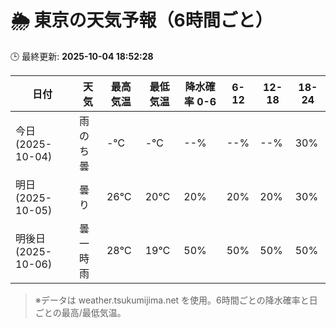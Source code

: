 # 🌦️ 東京の天気予報（6時間ごと）

🕒 最終更新: **2025-10-04 18:52:28**

| 日付 | 天気 | 最高気温 | 最低気温 | 降水確率 0-6 | 6-12 | 12-18 | 18-24 |
|------|------|----------|----------|------------|------|------|------|
| 今日 (2025-10-04) | 雨のち曇 | -℃ | -℃ | --% | --% | --% | 30% |
| 明日 (2025-10-05) | 曇り | 26℃ | 20℃ | 20% | 20% | 20% | 30% |
| 明後日 (2025-10-06) | 曇一時雨 | 28℃ | 19℃ | 50% | 50% | 50% | 50% |

> ※データは weather.tsukumijima.net を使用。6時間ごとの降水確率と日ごとの最高/最低気温。